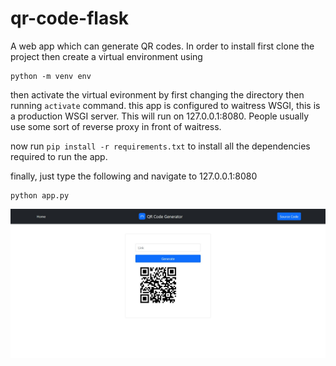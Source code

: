 # qr-code-flask
A web app which can generate QR codes.
In order to install first clone the project then create a virtual environment using 

```
python -m venv env
```

then activate the virtual evironment by first changing the directory then running ``` activate ``` command.
this app is configured to waitress WSGI, this is a production WSGI server. This will run on 127.0.0.1:8080. People usually use some sort of reverse proxy in front of waitress.

now run ```pip install -r requirements.txt``` to install all the dependencies required to run the app.

finally, just type the following and navigate to 127.0.0.1:8080 
```
python app.py
```
![alt text](https://github.com/dhruvarora561/qr-code-flask/blob/main/qrcode.jpg?raw=true)
